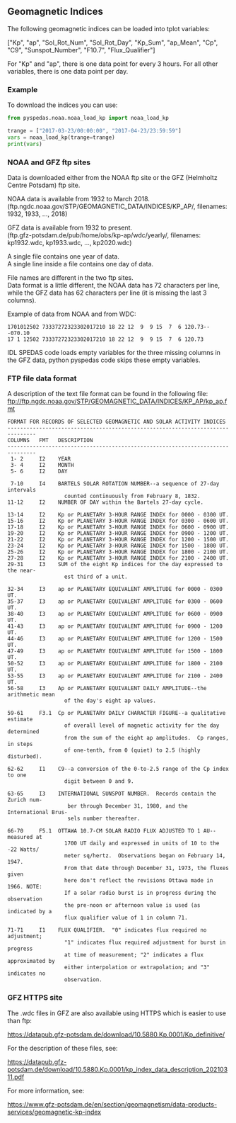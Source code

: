 ## Geomagnetic Indices

The following geomagnetic indices can be loaded into tplot variables:

["Kp", "ap", "Sol_Rot_Num", "Sol_Rot_Day", "Kp_Sum", "ap_Mean", "Cp", "C9", "Sunspot_Number", "F10.7", "Flux_Qualifier"]

For "Kp" and "ap", there is one data point for every 3 hours.
For all other variables, there is one data point per day.


### Example

To download the indices you can use:

```python
from pyspedas.noaa.noaa_load_kp import noaa_load_kp

trange = ["2017-03-23/00:00:00", "2017-04-23/23:59:59"]
vars = noaa_load_kp(trange=trange)
print(vars)
```


### NOAA and GFZ ftp sites

Data is downloaded either from the NOAA ftp site or the GFZ (Helmholtz Centre Potsdam) ftp site.

NOAA data is available from 1932 to March 2018.<br>
(ftp.ngdc.noaa.gov/STP/GEOMAGNETIC_DATA/INDICES/KP_AP/, filenames: 1932, 1933, ..., 2018)

GFZ data is available from 1932 to present.<br>
(ftp.gfz-potsdam.de/pub/home/obs/kp-ap/wdc/yearly/, filenames: kp1932.wdc, kp1933.wdc, ..., kp2020.wdc)

A single file contains one year of data.<br>
A single line inside a file contains one day of data.

File names are different in the two ftp sites.<br>
Data format is a little different, the NOAA data has 72 characters per line,<br>
while the GFZ data has 62 characters per line (it is missing the last 3 columns).

Example of data from NOAA and from WDC:
```
1701012502 73337272323302017210 18 22 12  9  9 15  7  6 120.73---070.10
17 1 12502 73337272323302017210 18 22 12  9  9 15  7  6 120.73
```

IDL SPEDAS code loads empty variables for the three missing columns in the GFZ data, python pyspedas code skips these empty variables.


### FTP file data format

A description of the text file format can be found in the following file:
ftp://ftp.ngdc.noaa.gov/STP/GEOMAGNETIC_DATA/INDICES/KP_AP/kp_ap.fmt

```
FORMAT FOR RECORDS OF SELECTED GEOMAGNETIC AND SOLAR ACTIVITY INDICES
-------------------------------------------------------------------------------
COLUMNS   FMT   DESCRIPTION
-------------------------------------------------------------------------------
 1- 2     I2    YEAR
 3- 4     I2    MONTH
 5- 6     I2    DAY

 7-10     I4    BARTELS SOLAR ROTATION NUMBER--a sequence of 27-day intervals
                  counted continuously from February 8, 1832.
11-12     I2    NUMBER OF DAY within the Bartels 27-day cycle.

13-14     I2    Kp or PLANETARY 3-HOUR RANGE INDEX for 0000 - 0300 UT.
15-16     I2    Kp or PLANETARY 3-HOUR RANGE INDEX for 0300 - 0600 UT.
17-18     I2    Kp or PLANETARY 3-HOUR RANGE INDEX for 0600 - 0900 UT.
19-20     I2    Kp or PLANETARY 3-HOUR RANGE INDEX for 0900 - 1200 UT.
21-22     I2    Kp or PLANETARY 3-HOUR RANGE INDEX for 1200 - 1500 UT.
23-24     I2    Kp or PLANETARY 3-HOUR RANGE INDEX for 1500 - 1800 UT.
25-26     I2    Kp or PLANETARY 3-HOUR RANGE INDEX for 1800 - 2100 UT.
27-28     I2    Kp or PLANETARY 3-HOUR RANGE INDEX for 2100 - 2400 UT.
29-31     I3    SUM of the eight Kp indices for the day expressed to the near-
                  est third of a unit.

32-34     I3    ap or PLANETARY EQUIVALENT AMPLITUDE for 0000 - 0300 UT.
35-37     I3    ap or PLANETARY EQUIVALENT AMPLITUDE for 0300 - 0600 UT.
38-40     I3    ap or PLANETARY EQUIVALENT AMPLITUDE for 0600 - 0900 UT.
41-43     I3    ap or PLANETARY EQUIVALENT AMPLITUDE for 0900 - 1200 UT.
44-46     I3    ap or PLANETARY EQUIVALENT AMPLITUDE for 1200 - 1500 UT.
47-49     I3    ap or PLANETARY EQUIVALENT AMPLITUDE for 1500 - 1800 UT.
50-52     I3    ap or PLANETARY EQUIVALENT AMPLITUDE for 1800 - 2100 UT.
53-55     I3    ap or PLANETARY EQUIVALENT AMPLITUDE for 2100 - 2400 UT.
56-58     I3    Ap or PLANETARY EQUIVALENT DAILY AMPLITUDE--the arithmetic mean
                  of the day's eight ap values.

59-61     F3.1  Cp or PLANETARY DAILY CHARACTER FIGURE--a qualitative estimate
                  of overall level of magnetic activity for the day determined
                  from the sum of the eight ap amplitudes.  Cp ranges, in steps
                  of one-tenth, from 0 (quiet) to 2.5 (highly disturbed).

62-62     I1    C9--a conversion of the 0-to-2.5 range of the Cp index to one
                  digit between 0 and 9.

63-65     I3    INTERNATIONAL SUNSPOT NUMBER.  Records contain the Zurich num-
                   ber through December 31, 1980, and the International Brus-
                   sels number thereafter.

66-70     F5.1  OTTAWA 10.7-CM SOLAR RADIO FLUX ADJUSTED TO 1 AU--measured at
                  1700 UT daily and expressed in units of 10 to the -22 Watts/
                  meter sq/hertz.  Observations began on February 14, 1947.
                  From that date through December 31, 1973, the fluxes given
                  here don't reflect the revisions Ottawa made in 1966. NOTE:
                  If a solar radio burst is in progress during the observation
                  the pre-noon or afternoon value is used (as indicated by a
                  flux qualifier value of 1 in column 71.

71-71     I1    FLUX QUALIFIER.  "0" indicates flux required no adjustment;
                  "1" indicates flux required adjustment for burst in progress
                  at time of measurement; "2" indicates a flux approximated by
                  either interpolation or extrapolation; and "3" indicates no
                  observation.
```


### GFZ HTTPS site

The .wdc files in GFZ are also available using HTTPS which is easier to use than ftp:

https://datapub.gfz-potsdam.de/download/10.5880.Kp.0001/Kp_definitive/


For the description of these files, see:

https://datapub.gfz-potsdam.de/download/10.5880.Kp.0001/kp_index_data_description_20210311.pdf


For more information, see:

https://www.gfz-potsdam.de/en/section/geomagnetism/data-products-services/geomagnetic-kp-index